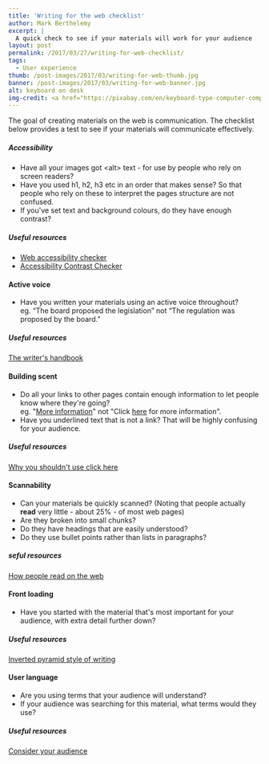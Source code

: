 ```yaml
---
title: 'Writing for the web checklist'
author: Mark Berthelemy
excerpt: |
  A quick check to see if your materials will work for your audience
layout: post
permalink: /2017/03/27/writing-for-web-checklist/
tags:
  - User experience
thumb: /post-images/2017/03/writing-for-web-thumb.jpg
banner: /post-images/2017/03/writing-for-web-banner.jpg
alt: keyboard on desk
img-credit: <a href="https://pixabay.com/en/keyboard-type-computer-computing-498396/" target="_blank">Pixabay</a>
---
```

The goal of creating materials on the web is communication. The checklist below provides a test to see if your materials will communicate effectively.

##### Accessibility

- Have all your images got &lt;alt&gt; text - for use by people who rely on screen readers?
- Have you used h1, h2, h3 etc in an order that makes sense? So that people who rely on these to interpret the pages structure are not confused.
- If you've set text and background colours, do they have enough contrast?

##### Useful resources

- <a href="https://achecker.ca" target="_blank">Web accessibility checker</a>
- <a href="http://accessible-colors.com/" target="_blank">Accessibility Contrast Checker</a>

#### Active voice

- Have you written your materials using an active voice throughout?<br>eg. “The board proposed the legislation” not “The regulation was proposed by the board.”

##### Useful resources

<a href="http://writing.wisc.edu/Handbook/CCS_activevoice.html" target="_blank">The writer's handbook</a>

#### Building scent

- Do all your links to other pages contain enough information to let people know where they're going?<br>eg. "<u>More information</u>"&nbsp;not "Click <u>here</u>&nbsp;for more information".
- Have you underlined text that is not a link? That will be highly confusing for your audience.

##### Useful resources

<a href="http://www.wyversolutions.co.uk/2015/08/10-why-shouldnt-use-click-here" target="_blank">Why you shouldn't use click here</a>

#### Scannability

- Can your materials be quickly scanned? (Noting that people actually <b>read</b>&nbsp;very little - about 25% - of most web pages)
- Are they broken into small chunks?
- Do they have headings that are easily understood?
- Do they use bullet points rather than lists in paragraphs?

##### seful resources

<a href="https://www.nngroup.com/articles/how-users-read-on-the-web/" target="_blank">How people read on the web</a>

#### Front loading

- Have you started with the material that's most important for your audience, with extra detail further down?

##### Useful resources

<a href="https://webwisewording.com/inverted-pyramid/" target="_blank">Inverted pyramid style of writing</a>

#### User language

- Are you using terms that your audience will understand?
- If your audience was searching for this material, what terms would they use?

##### Useful resources

<a href="https://writingcommons.org/open-text/writing-processes/think-rhetorically/712-consider-your-audience" target="_blank">Consider your audience</a>
